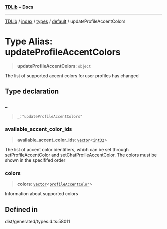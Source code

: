 [**TDLib**](../../../../../../README.md) • **Docs**

***

[TDLib](../../../../../../modules.md) / [index](../../../../../README.md) / [types](../../../README.md) / [default](../README.md) / updateProfileAccentColors

# Type Alias: updateProfileAccentColors

> **updateProfileAccentColors**: `object`

The list of supported accent colors for user profiles has changed

## Type declaration

### \_

> **\_**: `"updateProfileAccentColors"`

### available\_accent\_color\_ids

> **available\_accent\_color\_ids**: [`vector`](vector.md)\<[`int32`](int32.md)\>

The list of accent color identifiers, which can be set through setProfileAccentColor and setChatProfileAccentColor. The colors must be shown in the specififed order

### colors

> **colors**: [`vector`](vector.md)\<[`profileAccentColor`](profileAccentColor.md)\>

Information about supported colors

## Defined in

dist/generated/types.d.ts:58011
